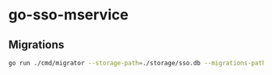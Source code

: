 # go-sso-mservice

## Migrations
```bash
go run ./cmd/migrator --storage-path=./storage/sso.db --migrations-path=./migrations
```